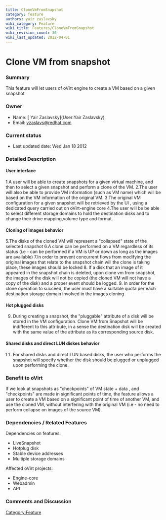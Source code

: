 ```yaml
---
title: CloneVmFromSnapshot
category: feature
authors: yair zaslavsky
wiki_category: Feature
wiki_title: Features/CloneVmFromSnapshot
wiki_revision_count: 30
wiki_last_updated: 2012-04-01
---
```


# Clone VM from snapshot

### Summary

This feature will let users of oVirt engine to create a VM based on a given snapshot

### Owner

*   Name: [ Yair Zaslavsky](User:Yair Zaslavsky)
*   Email: <yzaslavs@redhat.com>

### Current status

*   Last updated date: Wed Jan 18 2012

### Detailed Description

#### User interface

1.A user will be able to create snapshots for a given virtual machine, and then to select a given snapshot and perform a clone of the VM.
2.The user will also be able to provide VM information (such as VM name) which will be based on the VM information of the original VM.
3.The original VM configuration for a given snapshot will be retrieved by the UI , using a dedicated query carried out on oVirt-engine core
4.The user will be be able to select different storage domains to hold the destination disks and to change their drive mapping,volume type and format.

#### Cloning of images behavior

5.The disks of the cloned VM will represent a "collapsed" state of the selected snapshot
6.A clone can be performed on a VM regardless of its status (i.e - can be performed if a VM is UP or down as long as the images are available)
7.In order to prevent concurrent flows from modifying the original images that relate to the snapshot chain will the clone is taking place, these images should be locked
8. If a disk that an image of it appeared in the snapshot chain is deleted, upon clone vm from snapshot, the images of the disk will not be copied
(the cloned VM will not have a copy of the disk) and a proper event should be logged.
9. In order for the clone operation to succeed, the user must have a suitable quota per each destination storage domain involved in the images cloning

#### Hot plugged disks

9. During creating a snapshot, the "pluggable" attribute of a disk will be stored in the VM configuration.
Clone VM from Snapshot will be indifferent to this attribute, in a sense the destination disk will be created with the same value
of the attribute as its corresponding source disk.

#### Shared disks and direct LUN diskes behavior

11. For shared disks and direct LUN based disks, the user who performs the snapshot will specify whether the disk should be plugged or unplugged upon performing the clone.

### Benefit to oVirt

If we look at snapshots as "checkpoints" of VM state + data , and "checkpoints" are made in significant points of time, the feature allows a user to create a VM based on a significant point of time of another VM, and use the cloned VM, without interfering with the original VM (i.e - no need to perform collapse on images of the source VM).

### Dependencies / Related Features

Dependencies on features:

*   LiveSnapshot
*   Hotplug disk
*   Stable device addresses
*   Multiple storage domains

Affected oVirt projects:

*   Engine-core
*   Webadmin
*   API

### Comments and Discussion

<Category:Feature>
